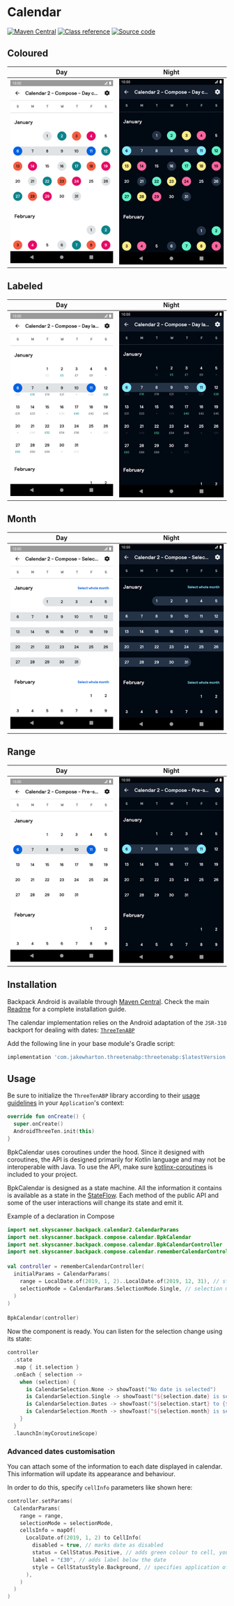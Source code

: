 # Calendar

[![Maven Central](https://img.shields.io/maven-central/v/net.skyscanner.backpack/backpack-compose)](https://search.maven.org/artifact/net.skyscanner.backpack/backpack-compose)
[![Class reference](https://img.shields.io/badge/Class%20reference-Android-blue)](https://backpack.github.io/android/backpack-compose/net.skyscanner.backpack.compose.calendar)
[![Source code](https://img.shields.io/badge/Source%20code-GitHub-lightgrey)](https://github.com/Skyscanner/backpack-android/tree/main/backpack-compose/src/main/kotlin/net/skyscanner/backpack/compose/calendar)

## Coloured

| Day                                                                                                                                                                           | Night |
|-------------------------------------------------------------------------------------------------------------------------------------------------------------------------------| --- |
| <img src="https://raw.githubusercontent.com/Skyscanner/backpack-android/main/docs/compose/Calendar2/screenshots/colored.png" alt="Colored Calendar2 component" width="375" /> |<img src="https://raw.githubusercontent.com/Skyscanner/backpack-android/main/docs/compose/Calendar2/screenshots/colored_dm.png" alt="Colored Calendar2 component - dark mode" width="375" /> |

## Labeled

| Day | Night |
| --- | --- |
| <img src="https://raw.githubusercontent.com/Skyscanner/backpack-android/main/docs/compose/Calendar2/screenshots/labeled.png" alt="Labeled Calendar2 component" width="375" /> |<img src="https://raw.githubusercontent.com/Skyscanner/backpack-android/main/docs/compose/Calendar2/screenshots/labeled_dm.png" alt="Labeled Calendar2 component - dark mode" width="375" /> |

## Month

| Day | Night |
| --- | --- |
| <img src="https://raw.githubusercontent.com/Skyscanner/backpack-android/main/docs/compose/Calendar2/screenshots/month.png" alt="Month Calendar2 component" width="375" /> |<img src="https://raw.githubusercontent.com/Skyscanner/backpack-android/main/docs/compose/Calendar2/screenshots/month_dm.png" alt="Month Calendar2 component - dark mode" width="375" /> |

## Range

| Day | Night |
| --- | --- |
| <img src="https://raw.githubusercontent.com/Skyscanner/backpack-android/main/docs/compose/Calendar2/screenshots/range.png" alt="Range Calendar2 component" width="375" /> |<img src="https://raw.githubusercontent.com/Skyscanner/backpack-android/main/docs/compose/Calendar2/screenshots/range_dm.png" alt="Range Calendar2 component - dark mode" width="375" /> |

## Installation

Backpack Android is available through [Maven Central](https://search.maven.org/artifact/net.skyscanner.backpack/backpack-compose). Check the main [Readme](https://github.com/skyscanner/backpack-android#installation) for a complete installation guide.

The calendar implementation relies on the Android adaptation of the `JSR-310` backport for dealing with dates: [`ThreeTenABP`](https://github.com/JakeWharton/ThreeTenABP)

Add the following line in your base module's Gradle script:

```groovy
implementation 'com.jakewharton.threetenabp:threetenabp:$latestVersion'
```

## Usage

Be sure to initialize the `ThreeTenABP` library according to their [usage guidelines](https://github.com/JakeWharton/ThreeTenABP/blob/master/README.md) in your `Application`'s context:

```Kotlin
override fun onCreate() {
  super.onCreate()
  AndroidThreeTen.init(this)
}
```

BpkCalendar uses coroutines under the hood.
Since it designed with coroutines, the API is designed primarily for Kotlin language and may not be interoperable with Java.
To use the API, make sure [kotlinx-coroutines](https://github.com/Kotlin/kotlinx.coroutines) is included to your project.

BpkCalendar is designed as a state machine.
All the information it contains is available as a state in the [StateFlow](https://kotlin.github.io/kotlinx.coroutines/kotlinx-coroutines-core/kotlinx.coroutines.flow/-state-flow/).
Each method of the public API and some of the user interactions will change its state and emit it.

Example of a declaration in Compose

```Kotlin
import net.skyscanner.backpack.calendar2.CalendarParams
import net.skyscanner.backpack.compose.calendar.BpkCalendar
import net.skyscanner.backpack.compose.calendar.BpkCalendarController
import net.skyscanner.backpack.compose.calendar.rememberCalendarController

val controller = rememberCalendarController(
  initialParams = CalendarParams(
    range = LocalDate.of(2019, 1, 2)..LocalDate.of(2019, 12, 31), // start and end dates in the range
    selectionMode = CalendarParams.SelectionMode.Single, // selection mode - can be Single, Dates, Months or Disabled
  )
)

BpkCalendar(controller)
```

Now the component is ready. You can listen for the selection change using its state:

```Kotlin
controller
  .state
  .map { it.selection }
  .onEach { selection ->
    when (selection) {
      is CalendarSelection.None -> showToast("No date is selected")
      is CalendarSelection.Single -> showToast("${selection.date} is selected")
      is CalendarSelection.Dates -> showToast("${selection.start} to {${selection.end} is selected")
      is CalendarSelection.Month -> showToast("${selection.month} is selected")
    }
  }
  .launchIn(myCoroutineScope)
```

### Advanced dates customisation

You can attach some of the information to each date displayed in calendar.
This information will update its appearance and behaviour.

In order to do this, specify `cellInfo` parameters like shown here:

```Kotlin
controller.setParams(
  CalendarParams(
    range = range,
    selectionMode = selectionMode,
    cellsInfo = mapOf(
      LocalDate.of(2019, 1, 2) to CellInfo(
        disabled = true, // marks date as disabled
        status = CellStatus.Positive, // adds green colour to cell, you can use Neutral, Negative, Empty and null as well
        label = "£30", // adds label below the date
        style = CellStatusStyle.Background, // specifies application of the colour: Background or Label
      ),
    )
  )
)
```
